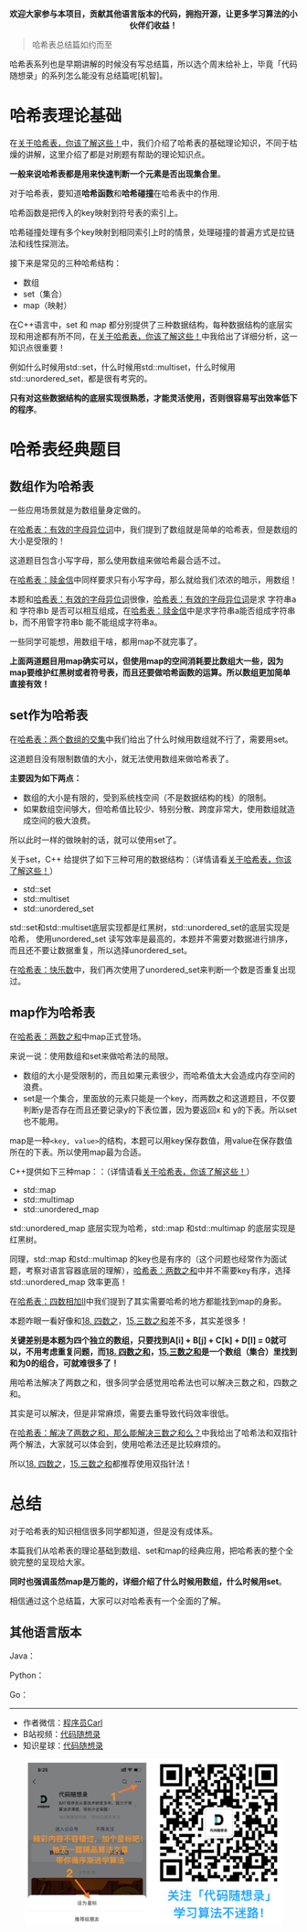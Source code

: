 <p align="center">
  <a href="https://mp.weixin.qq.com/s/QVF6upVMSbgvZy8lHZS3CQ"><img src="https://img.shields.io/badge/知识星球-代码随想录-blue" alt=""></a>
  <a href="https://mp.weixin.qq.com/s/b66DFkOp8OOxdZC_xLZxfw"><img src="https://img.shields.io/badge/刷题-微信群-green" alt=""></a>
  <a href="https://img-blog.csdnimg.cn/20201210231711160.png"><img src="https://img.shields.io/badge/公众号-代码随想录-brightgreen" alt=""></a>
  <a href="https://space.bilibili.com/525438321"><img src="https://img.shields.io/badge/B站-代码随想录-orange" alt=""></a>
</p>
<p align="center"><strong>欢迎大家参与本项目，贡献其他语言版本的代码，拥抱开源，让更多学习算法的小伙伴们收益！</strong></p>


> 哈希表总结篇如约而至 

哈希表系列也是早期讲解的时候没有写总结篇，所以选个周末给补上，毕竟「代码随想录」的系列怎么能没有总结篇呢[机智]。

# 哈希表理论基础 

在[关于哈希表，你该了解这些！](https://mp.weixin.qq.com/s/g8N6WmoQmsCUw3_BaWxHZA)中，我们介绍了哈希表的基础理论知识，不同于枯燥的讲解，这里介绍了都是对刷题有帮助的理论知识点。

**一般来说哈希表都是用来快速判断一个元素是否出现集合里**。

对于哈希表，要知道**哈希函数**和**哈希碰撞**在哈希表中的作用.

哈希函数是把传入的key映射到符号表的索引上。

哈希碰撞处理有多个key映射到相同索引上时的情景，处理碰撞的普遍方式是拉链法和线性探测法。

接下来是常见的三种哈希结构：

* 数组
* set（集合）
* map（映射）

在C++语言中，set 和 map 都分别提供了三种数据结构，每种数据结构的底层实现和用途都有所不同，在[关于哈希表，你该了解这些！](https://mp.weixin.qq.com/s/g8N6WmoQmsCUw3_BaWxHZA)中我给出了详细分析，这一知识点很重要！

例如什么时候用std::set，什么时候用std::multiset，什么时候用std::unordered_set，都是很有考究的。

**只有对这些数据结构的底层实现很熟悉，才能灵活使用，否则很容易写出效率低下的程序**。 

# 哈希表经典题目 

## 数组作为哈希表 

一些应用场景就是为数组量身定做的。

在[哈希表：有效的字母异位词](https://mp.weixin.qq.com/s/vM6OszkM6L1Mx2Ralm9Dig)中，我们提到了数组就是简单的哈希表，但是数组的大小是受限的！

这道题目包含小写字母，那么使用数组来做哈希最合适不过。

在[哈希表：赎金信](https://mp.weixin.qq.com/s/sYZIR4dFBrw_lr3eJJnteQ)中同样要求只有小写字母，那么就给我们浓浓的暗示，用数组！

本题和[哈希表：有效的字母异位词](https://mp.weixin.qq.com/s/vM6OszkM6L1Mx2Ralm9Dig)很像，[哈希表：有效的字母异位词](https://mp.weixin.qq.com/s/vM6OszkM6L1Mx2Ralm9Dig)是求 字符串a 和 字符串b 是否可以相互组成，在[哈希表：赎金信](https://mp.weixin.qq.com/s/sYZIR4dFBrw_lr3eJJnteQ)中是求字符串a能否组成字符串b，而不用管字符串b 能不能组成字符串a。

一些同学可能想，用数组干啥，都用map不就完事了。

**上面两道题目用map确实可以，但使用map的空间消耗要比数组大一些，因为map要维护红黑树或者符号表，而且还要做哈希函数的运算。所以数组更加简单直接有效！** 


## set作为哈希表

在[哈希表：两个数组的交集](https://mp.weixin.qq.com/s/N9iqAchXreSVW7zXUS4BVA)中我们给出了什么时候用数组就不行了，需要用set。

这道题目没有限制数值的大小，就无法使用数组来做哈希表了。

**主要因为如下两点：**

* 数组的大小是有限的，受到系统栈空间（不是数据结构的栈）的限制。
* 如果数组空间够大，但哈希值比较少、特别分散、跨度非常大，使用数组就造成空间的极大浪费。

所以此时一样的做映射的话，就可以使用set了。

关于set，C++ 给提供了如下三种可用的数据结构：（详情请看[关于哈希表，你该了解这些！](https://mp.weixin.qq.com/s/g8N6WmoQmsCUw3_BaWxHZA)）

* std::set
* std::multiset
* std::unordered_set

std::set和std::multiset底层实现都是红黑树，std::unordered_set的底层实现是哈希， 使用unordered_set 读写效率是最高的，本题并不需要对数据进行排序，而且还不要让数据重复，所以选择unordered_set。

在[哈希表：快乐数](https://mp.weixin.qq.com/s/G4Q2Zfpfe706gLK7HpZHpA)中，我们再次使用了unordered_set来判断一个数是否重复出现过。


## map作为哈希表

在[哈希表：两数之和](https://mp.weixin.qq.com/s/uVAtjOHSeqymV8FeQbliJQ)中map正式登场。

来说一说：使用数组和set来做哈希法的局限。

* 数组的大小是受限制的，而且如果元素很少，而哈希值太大会造成内存空间的浪费。
* set是一个集合，里面放的元素只能是一个key，而两数之和这道题目，不仅要判断y是否存在而且还要记录y的下表位置，因为要返回x 和 y的下表。所以set 也不能用。

map是一种`<key, value>`的结构，本题可以用key保存数值，用value在保存数值所在的下表。所以使用map最为合适。

C++提供如下三种map：：（详情请看[关于哈希表，你该了解这些！](https://mp.weixin.qq.com/s/g8N6WmoQmsCUw3_BaWxHZA)）

* std::map
* std::multimap
* std::unordered_map 

std::unordered_map 底层实现为哈希，std::map 和std::multimap 的底层实现是红黑树。

同理，std::map 和std::multimap 的key也是有序的（这个问题也经常作为面试题，考察对语言容器底层的理解），[哈希表：两数之和](https://mp.weixin.qq.com/s/uVAtjOHSeqymV8FeQbliJQ)中并不需要key有序，选择std::unordered_map 效率更高！

在[哈希表：四数相加II](https://mp.weixin.qq.com/s/Ue8pKKU5hw_m-jPgwlHcbA)中我们提到了其实需要哈希的地方都能找到map的身影。

本题咋眼一看好像和[18. 四数之](https://mp.weixin.qq.com/s/r5cgZFu0tv4grBAexdcd8A)，[15.三数之和](https://mp.weixin.qq.com/s/nQrcco8AZJV1pAOVjeIU_g)差不多，其实差很多！

**关键差别是本题为四个独立的数组，只要找到A[i] + B[j] + C[k] + D[l] = 0就可以，不用考虑重复问题，而[18. 四数之和](https://mp.weixin.qq.com/s/nQrcco8AZJV1pAOVjeIU_g)，[15.三数之和](https://mp.weixin.qq.com/s/r5cgZFu0tv4grBAexdcd8A)是一个数组（集合）里找到和为0的组合，可就难很多了！**

用哈希法解决了两数之和，很多同学会感觉用哈希法也可以解决三数之和，四数之和。

其实是可以解决，但是非常麻烦，需要去重导致代码效率很低。

在[哈希表：解决了两数之和，那么能解决三数之和么？](https://mp.weixin.qq.com/s/r5cgZFu0tv4grBAexdcd8A)中我给出了哈希法和双指针两个解法，大家就可以体会到，使用哈希法还是比较麻烦的。

所以[18. 四数之](https://mp.weixin.qq.com/s/r5cgZFu0tv4grBAexdcd8A)，[15.三数之和](https://mp.weixin.qq.com/s/nQrcco8AZJV1pAOVjeIU_g)都推荐使用双指针法！

# 总结

对于哈希表的知识相信很多同学都知道，但是没有成体系。

本篇我们从哈希表的理论基础到数组、set和map的经典应用，把哈希表的整个全貌完整的呈现给大家。

**同时也强调虽然map是万能的，详细介绍了什么时候用数组，什么时候用set**。

相信通过这个总结篇，大家可以对哈希表有一个全面的了解。





## 其他语言版本


Java：


Python：


Go：




-----------------------
* 作者微信：[程序员Carl](https://mp.weixin.qq.com/s/b66DFkOp8OOxdZC_xLZxfw)
* B站视频：[代码随想录](https://space.bilibili.com/525438321)
* 知识星球：[代码随想录](https://mp.weixin.qq.com/s/QVF6upVMSbgvZy8lHZS3CQ)
<div align="center"><img src=../pics/公众号.png width=450 alt=> </img></div>
